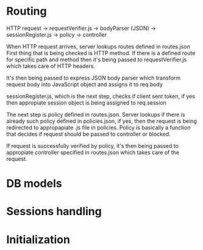 
# Routing
HTTP request -> requestVerifier.js -> bodyParser (JSON) -> sessionRegister.js -> policy -> controller

When HTTP request arrives, server lookups routes defined in routes.json
First thing that is being checked is HTTP method. If there is a defined route
for specific path and method then it's being passed to requestVerifier.js
which takes care of HTTP headers.

It's then being passed to express JSON body parser which transform request body
into JavaScript object and assigns it to req.body

sessionRegister.js, which is the next step, checks if client sent token, if yes
then appropiate session object is being assigned to req.session

The next step is policy defined in routes.json. Server lookups if there is already
such policy defined in policies.json, if yes, then the request is being redirected to
appropapiate .js file in policies.
Policy is basically a function that decides if request should be passed to controller
or blocked.

If request is successfully verified by policy, it's then being passed to
appropiate controller specified in routes.json which takes care of the request.



# DB models

# Sessions handling

# Initialization
